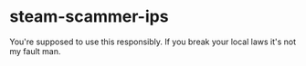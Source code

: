 # steam-scammer-ips
You're supposed to use this responsibly. If you break your local laws it's not my fault man.
